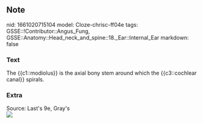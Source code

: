 ## Note
nid: 1661020715104
model: Cloze-chrisc-ff04e
tags: GSSE::!Contributor::Angus_Fung, GSSE::Anatomy::Head_neck_and_spine::18._Ear::Internal_Ear
markdown: false

### Text
The {{c1::modiolus}} is the axial bony stem around which the {{c3::cochlear canal}} spirals.

### Extra
<div>
  Source: Last's 9e, Gray's
</div>
<div><img src=
"paste-ccdc77fa108c4893b26daf2b565538a7e5c9bd48.jpg"></div>
